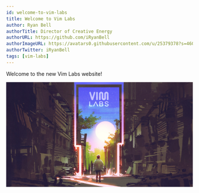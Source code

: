 ```yaml
---
id: welcome-to-vim-labs
title: Welcome to Vim Labs
author: Ryan Bell
authorTitle: Director of Creative Energy
authorURL: https://github.com/iRyanBell
authorImageURL: https://avatars0.githubusercontent.com/u/25379378?s=460&v=4
authorTwitter: iRyanBell
tags: [vim-labs]
---
```


Welcome to the new Vim Labs website!

![Featured Image](/assets/2019-11-06-welcome-featured.jpg)
